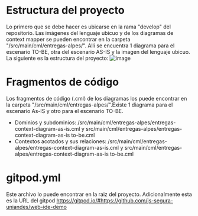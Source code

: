 # Estructura del proyecto

Lo primero que se debe hacer es ubicarse en la rama "develop" del repositorio. Las imágenes del lenguaje ubicuo y de los diagramas de context mapper se pueden encontrar en la carpeta "/src/main/cml/entregas-alpes/". Alli se encuentra 1 diagrama para el escenario TO-BE, otra del escenario AS-IS y la imagen del lenguaje ubicuo. La siguiente es la estructura del proyecto:
![image](https://user-images.githubusercontent.com/78747930/217144270-b8e7a317-b6ee-4a74-9053-6dab70c79e48.png)


# Fragmentos de código
Los fragmentos de código (.cml) de los diagramas los puede encontrar en la carpeta "/src/main/cml/entregas-alpes/".Existe 1 diagrama para el escenario As-IS y otro para el escenario TO-BE.
- Dominios y subdominios: /src/main/cml/entregas-alpes/entregas-context-diagram-as-is.cml y src/main/cml/entregas-alpes/entregas-context-diagram-as-is to-be.cml
- Contextos acotados y sus relaciones: /src/main/cml/entregas-alpes/entregas-context-diagram-as-is.cml y src/main/cml/entregas-alpes/entregas-context-diagram-as-is to-be.cml

# gitpod.yml
Este archivo lo puede encontrar en la raiz del proyecto. Adicionalmente esta es la URL del gitpod https://gitpod.io/#https://github.com/js-segura-uniandes/web-ide-demo 
